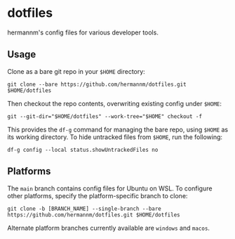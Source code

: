 # dotfiles

hermannm's config files for various developer tools.

## Usage

Clone as a bare git repo in your `$HOME` directory:

```
git clone --bare https://github.com/hermannm/dotfiles.git $HOME/dotfiles
```

Then checkout the repo contents, overwriting existing config under `$HOME`:

```
git --git-dir="$HOME/dotfiles" --work-tree="$HOME" checkout -f
```

This provides the `df-g` command for managing the bare repo, using `$HOME` as its working directory. To hide untracked files from `$HOME`, run the following:

```
df-g config --local status.showUntrackedFiles no
```

## Platforms

The `main` branch contains config files for Ubuntu on WSL. To configure other platforms, specify the platform-specific branch to clone:

```
git clone -b [BRANCH_NAME] --single-branch --bare https://github.com/hermannm/dotfiles.git $HOME/dotfiles
```

Alternate platform branches currently available are `windows` and `macos`.
